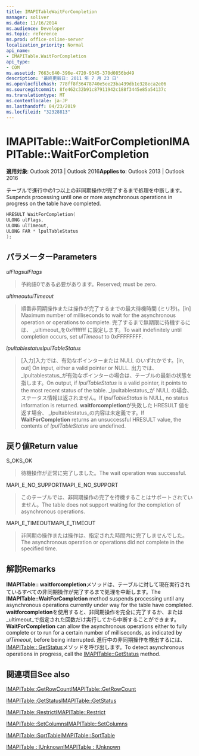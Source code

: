 ```yaml
---
title: IMAPITableWaitForCompletion
manager: soliver
ms.date: 11/16/2014
ms.audience: Developer
ms.topic: reference
ms.prod: office-online-server
localization_priority: Normal
api_name:
- IMAPITable.WaitForCompletion
api_type:
- COM
ms.assetid: 7663c640-396e-4720-9345-370d0856bd49
description: '最終更新日: 2011 年 7 月 23 日'
ms.openlocfilehash: 778ff8f36478740e5ee23ba439db1e328eca2e06
ms.sourcegitcommit: 8fe462c32b91c87911942c188f3445e85a54137c
ms.translationtype: MT
ms.contentlocale: ja-JP
ms.lasthandoff: 04/23/2019
ms.locfileid: "32328813"
---
```

# <a name="imapitablewaitforcompletion"></a><span data-ttu-id="60313-103">IMAPITable::WaitForCompletion</span><span class="sxs-lookup"><span data-stu-id="60313-103">IMAPITable::WaitForCompletion</span></span>

  
  
<span data-ttu-id="60313-104">**適用対象**: Outlook 2013 | Outlook 2016</span><span class="sxs-lookup"><span data-stu-id="60313-104">**Applies to**: Outlook 2013 | Outlook 2016</span></span> 
  
<span data-ttu-id="60313-105">テーブルで進行中の1つ以上の非同期操作が完了するまで処理を中断します。</span><span class="sxs-lookup"><span data-stu-id="60313-105">Suspends processing until one or more asynchronous operations in progress on the table have completed.</span></span>
  
```cpp
HRESULT WaitForCompletion(
ULONG ulFlags,
ULONG ulTimeout,
ULONG FAR * lpulTableStatus
);
```

## <a name="parameters"></a><span data-ttu-id="60313-106">パラメーター</span><span class="sxs-lookup"><span data-stu-id="60313-106">Parameters</span></span>

 <span data-ttu-id="60313-107">_ulFlags_</span><span class="sxs-lookup"><span data-stu-id="60313-107">_ulFlags_</span></span>
  
> <span data-ttu-id="60313-108">予約語0である必要があります。</span><span class="sxs-lookup"><span data-stu-id="60313-108">Reserved; must be zero.</span></span>
    
 <span data-ttu-id="60313-109">_ultimeout_</span><span class="sxs-lookup"><span data-stu-id="60313-109">_ulTimeout_</span></span>
  
> <span data-ttu-id="60313-110">順番非同期操作または操作が完了するまでの最大待機時間 (ミリ秒)。</span><span class="sxs-lookup"><span data-stu-id="60313-110">[in] Maximum number of milliseconds to wait for the asynchronous operation or operations to complete.</span></span> <span data-ttu-id="60313-111">完了するまで無期限に待機するには、 _ultimeout_を0xffffffff に設定します。</span><span class="sxs-lookup"><span data-stu-id="60313-111">To wait indefinitely until completion occurs, set  _ulTimeout_ to 0xFFFFFFFF.</span></span> 
    
 <span data-ttu-id="60313-112">_lpultablestatus_</span><span class="sxs-lookup"><span data-stu-id="60313-112">_lpulTableStatus_</span></span>
  
> <span data-ttu-id="60313-113">[入力]入力では、有効なポインターまたは NULL のいずれかです。</span><span class="sxs-lookup"><span data-stu-id="60313-113">[in, out] On input, either a valid pointer or NULL.</span></span> <span data-ttu-id="60313-114">出力では、 _lpultablestatus_が有効なポインターの場合は、テーブルの最新の状態を指します。</span><span class="sxs-lookup"><span data-stu-id="60313-114">On output, if  _lpulTableStatus_ is a valid pointer, it points to the most recent status of the table.</span></span> <span data-ttu-id="60313-115">_lpultablestatus_が NULL の場合、ステータス情報は返されません。</span><span class="sxs-lookup"><span data-stu-id="60313-115">If  _lpulTableStatus_ is NULL, no status information is returned.</span></span> <span data-ttu-id="60313-116">**waitforcompletion**が失敗した HRESULT 値を返す場合、 _lpultablestatus_の内容は未定義です。</span><span class="sxs-lookup"><span data-stu-id="60313-116">If **WaitForCompletion** returns an unsuccessful HRESULT value, the contents of  _lpulTableStatus_ are undefined.</span></span> 
    
## <a name="return-value"></a><span data-ttu-id="60313-117">戻り値</span><span class="sxs-lookup"><span data-stu-id="60313-117">Return value</span></span>

<span data-ttu-id="60313-118">S_OK</span><span class="sxs-lookup"><span data-stu-id="60313-118">S_OK</span></span> 
  
> <span data-ttu-id="60313-119">待機操作が正常に完了しました。</span><span class="sxs-lookup"><span data-stu-id="60313-119">The wait operation was successful.</span></span>
    
<span data-ttu-id="60313-120">MAPI_E_NO_SUPPORT</span><span class="sxs-lookup"><span data-stu-id="60313-120">MAPI_E_NO_SUPPORT</span></span> 
  
> <span data-ttu-id="60313-121">このテーブルでは、非同期操作の完了を待機することはサポートされていません。</span><span class="sxs-lookup"><span data-stu-id="60313-121">The table does not support waiting for the completion of asynchronous operations.</span></span>
    
<span data-ttu-id="60313-122">MAPI_E_TIMEOUT</span><span class="sxs-lookup"><span data-stu-id="60313-122">MAPI_E_TIMEOUT</span></span> 
  
> <span data-ttu-id="60313-123">非同期の操作または操作は、指定された時間内に完了しませんでした。</span><span class="sxs-lookup"><span data-stu-id="60313-123">The asynchronous operation or operations did not complete in the specified time.</span></span>
    
## <a name="remarks"></a><span data-ttu-id="60313-124">解説</span><span class="sxs-lookup"><span data-stu-id="60313-124">Remarks</span></span>

<span data-ttu-id="60313-125">**IMAPITable:: waitforcompletion**メソッドは、テーブルに対して現在実行されているすべての非同期操作が完了するまで処理を中断します。</span><span class="sxs-lookup"><span data-stu-id="60313-125">The **IMAPITable::WaitForCompletion** method suspends processing until any asynchronous operations currently under way for the table have completed.</span></span> <span data-ttu-id="60313-126">**waitforcompletion**を使用すると、非同期操作を完全に完了するか、または_ultimeout_で指定された回数だけ実行してから中断することができます。</span><span class="sxs-lookup"><span data-stu-id="60313-126">**WaitForCompletion** can allow the asynchronous operations either to fully complete or to run for a certain number of milliseconds, as indicated by  _ulTimeout_, before being interrupted.</span></span> <span data-ttu-id="60313-127">進行中の非同期操作を検出するには、 [IMAPITable:: GetStatus](imapitable-getstatus.md)メソッドを呼び出します。</span><span class="sxs-lookup"><span data-stu-id="60313-127">To detect asynchronous operations in progress, call the [IMAPITable::GetStatus](imapitable-getstatus.md) method.</span></span> 
  
## <a name="see-also"></a><span data-ttu-id="60313-128">関連項目</span><span class="sxs-lookup"><span data-stu-id="60313-128">See also</span></span>



[<span data-ttu-id="60313-129">IMAPITable::GetRowCount</span><span class="sxs-lookup"><span data-stu-id="60313-129">IMAPITable::GetRowCount</span></span>](imapitable-getrowcount.md)
  
[<span data-ttu-id="60313-130">IMAPITable::GetStatus</span><span class="sxs-lookup"><span data-stu-id="60313-130">IMAPITable::GetStatus</span></span>](imapitable-getstatus.md)
  
[<span data-ttu-id="60313-131">IMAPITable::Restrict</span><span class="sxs-lookup"><span data-stu-id="60313-131">IMAPITable::Restrict</span></span>](imapitable-restrict.md)
  
[<span data-ttu-id="60313-132">IMAPITable::SetColumns</span><span class="sxs-lookup"><span data-stu-id="60313-132">IMAPITable::SetColumns</span></span>](imapitable-setcolumns.md)
  
[<span data-ttu-id="60313-133">IMAPITable::SortTable</span><span class="sxs-lookup"><span data-stu-id="60313-133">IMAPITable::SortTable</span></span>](imapitable-sorttable.md)
  
[<span data-ttu-id="60313-134">IMAPITable : IUnknown</span><span class="sxs-lookup"><span data-stu-id="60313-134">IMAPITable : IUnknown</span></span>](imapitableiunknown.md)

